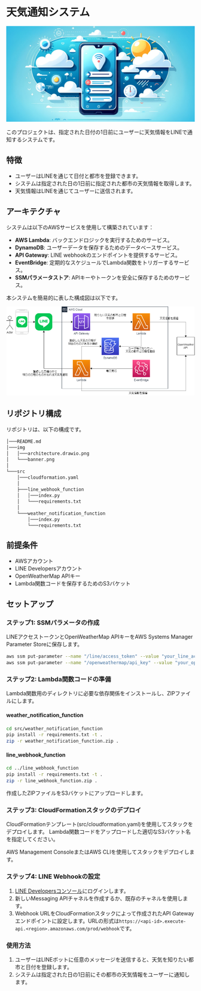 # 天気通知システム

![Weather Notification System](img/banner.png)

このプロジェクトは、指定された日付の1日前にユーザーに天気情報をLINEで通知するシステムです。

## 特徴

- ユーザーはLINEを通じて日付と都市を登録できます。
- システムは指定された日の1日前に指定された都市の天気情報を取得します。
- 天気情報はLINEを通じてユーザーに送信されます。

## アーキテクチャ

システムは以下のAWSサービスを使用して構築されています：

- **AWS Lambda**: バックエンドロジックを実行するためのサービス。
- **DynamoDB**: ユーザーデータを保存するためのデータベースサービス。
- **API Gateway**: LINE webhookのエンドポイントを提供するサービス。
- **EventBridge**: 定期的なスケジュールでLambda関数をトリガーするサービス。
- **SSMパラメータストア**: APIキーやトークンを安全に保存するためのサービス。

本システムを簡易的に表した構成図は以下です。

![Architecture](img/architecture.drawio.png)

## リポジトリ構成

リポジトリは、以下の構成です。

```
│───README.md
│───img
│   │───architecture.drawio.png
│   └───banner.png
│
└───src
    │───cloudformation.yaml
    │
    ├───line_webhook_function
    │   │───index.py
    │   └───requirements.txt
    │
    └───weather_notification_function
        │───index.py
        └───requirements.txt
```

## 前提条件

- AWSアカウント
- LINE Developersアカウント
- OpenWeatherMap APIキー
- Lambda関数コードを保存するためのS3バケット

## セットアップ

### ステップ1: SSMパラメータの作成

LINEアクセストークンとOpenWeatherMap APIキーをAWS Systems Manager Parameter Storeに保存します。

```bash
aws ssm put-parameter --name "/line/access_token" --value "your_line_access_token" --type "SecureString"
aws ssm put-parameter --name "/openweathermap/api_key" --value "your_openweathermap_api_key" --type "SecureString"
```

### ステップ2: Lambda関数コードの準備

Lambda関数用のディレクトリに必要な依存関係をインストールし、ZIPファイルにします。

#### weather_notification_function

```bash
cd src/weather_notification_function
pip install -r requirements.txt -t .
zip -r weather_notification_function.zip .
```

#### line_webhook_function

```bash
cd ../line_webhook_function
pip install -r requirements.txt -t .
zip -r line_webhook_function.zip .
```

作成したZIPファイルをS3バケットにアップロードします。

### ステップ3: CloudFormationスタックのデプロイ

CloudFormationテンプレート(src/cloudformation.yaml)を使用してスタックをデプロイします。
Lambda関数コードをアップロードした適切なS3バケット名を指定してください。

AWS Management ConsoleまたはAWS CLIを使用してスタックをデプロイします。

### ステップ4: LINE Webhookの設定

1. [LINE Developersコンソール](https://developers.line.biz/)にログインします。
2. 新しいMessaging APIチャネルを作成するか、既存のチャネルを使用します。
3. Webhook URLをCloudFormationスタックによって作成されたAPI Gatewayエンドポイントに設定します。URLの形式は`https://<api-id>.execute-api.<region>.amazonaws.com/prod/webhook`です。

### 使用方法

1. ユーザーはLINEボットに任意のメッセージを送信すると、天気を知りたい都市と日付を登録します。
2. システムは指定された日の1日前にその都市の天気情報をユーザーに通知します。
